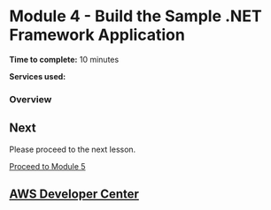 # Module 4 - Build the Sample .NET Framework Application



**Time to complete:** 10 minutes

**Services used:**


### Overview



## Next

Please proceed to the next lesson.

[Proceed to Module 5](/module-5)


## [AWS Developer Center](https://developer.aws)
